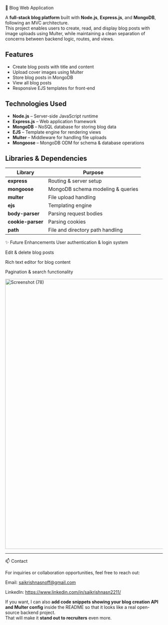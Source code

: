 📝 Blog Web Application

A **full-stack blog platform** built with **Node.js**, **Express.js**, and **MongoDB**, following an MVC architecture.  
This project enables users to create, read, and display blog posts with image uploads using Multer, while maintaining a clean separation of concerns between backend logic, routes, and views.

##  Features
- Create blog posts with title and content
- Upload cover images using Multer
- Store blog posts in MongoDB
- View all blog posts
- Responsive EJS templates for front-end

##  Technologies Used
- **Node.js** – Server-side JavaScript runtime
- **Express.js** – Web application framework
- **MongoDB** – NoSQL database for storing blog data
- **EJS** – Template engine for rendering views
- **Multer** – Middleware for handling file uploads
- **Mongoose** – MongoDB ODM for schema & database operations

##  Libraries & Dependencies
| Library          | Purpose |
|------------------|---------|
| **express**      | Routing & server setup |
| **mongoose**     | MongoDB schema modeling & queries |
| **multer**       | File upload handling |
| **ejs**          | Templating engine |
| **body-parser**  | Parsing request bodies |
| **cookie-parser**| Parsing cookies |
| **path**         | File and directory path handling |


✨ Future Enhancements
User authentication & login system

Edit & delete blog posts

Rich text editor for blog content

Pagination & search functionality

<img width="1880" height="860" alt="Screenshot (78)" src="https://github.com/user-attachments/assets/5fa239a4-f4d7-4217-a88a-c4aa9e6f558d" />

---
📫 Contact

For inquiries or collaboration opportunities, feel free to reach out:

Email: saikrishnasnoff@gmail.com

LinkedIn: https://www.linkedin.com/in/saikrishnasn2211/


If you want, I can also **add code snippets showing your blog creation API and Multer config** inside the README so that it looks like a real open-source backend project.  
That will make it **stand out to recruiters** even more.
